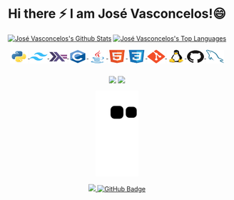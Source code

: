 <h1 align="center">Hi there ⚡ I am José Vasconcelos!😄</h1>
<div align="center">
   <a href="https://github.com/josevasconcelos2002/github-readme-stats"><img height="165em" alt="José Vasconcelos's Github Stats" src="https://github-readme-stats.vercel.app/api?username=josevasconcelos2002&show_icons=true&count_private=true&theme=react&hide_border=true&bg_color=0D1117" /></a>
  <a href="https://github.com/josevasconcelos2002/github-readme-stats"><img height="165em" alt="José Vasconcelos's Top Languages" src="https://github-readme-stats.vercel.app/api/top-langs/?username=josevasconcelos2002&langs_count=8&count_private=true&layout=compact&theme=react&hide_border=true&bg_color=0D1117"/>
</div>
<div align="center" style="display: inline_block"><br>
  <img align="center" alt="Jose-Python" height="30" width="40" src="https://raw.githubusercontent.com/devicons/devicon/master/icons/python/python-original.svg">
  <img align="center" alt="Jose-Tailwind-CSS" height="30" width="40" src="https://raw.githubusercontent.com/devicons/devicon/master/icons/tailwindcss/tailwindcss-original.svg">
  <img align="center" alt="Jose-Haskell" height="30" width="40" src="https://raw.githubusercontent.com/devicons/devicon/master/icons/haskell/haskell-original.svg">
  <img align="center" alt="Jose-C" height="30" width="40" src="https://raw.githubusercontent.com/devicons/devicon/master/icons/c/c-original.svg">
  <img align="center" alt="Jose-Java" height="30" width="40" src="https://raw.githubusercontent.com/devicons/devicon/master/icons/java/java-original.svg">
  <img align="center" alt="Jose-HTML" height="30" width="40" src="https://raw.githubusercontent.com/devicons/devicon/master/icons/html5/html5-original.svg">
  <img align="center" alt="Jose-CSS" height="30" width="40" src="https://raw.githubusercontent.com/devicons/devicon/master/icons/css3/css3-original.svg">
   <img align="center" alt="Jose-Git" height="30" width="40" src="https://raw.githubusercontent.com/devicons/devicon/master/icons/git/git-original.svg">
   <img align="center" alt="Jose-Linux" height="30" width="40" src="https://raw.githubusercontent.com/devicons/devicon/master/icons/linux/linux-original.svg">
   <img align="center" alt="Jose-Github" height="30" width="40" src="https://raw.githubusercontent.com/devicons/devicon/master/icons/github/github-original.svg">
   <img align="center" alt="Jose-MySQL" height="30" width="40" src="https://raw.githubusercontent.com/devicons/devicon/master/icons/mysql/mysql-original.svg">
</div>
  
  ##
 
<div align="center"> 
  <a href = "mailto:zevasconcelos6@gmail.com"><img src="https://img.shields.io/badge/-Gmail-%23333?style=for-the-badge&logo=gmail&logoColor=red" target="_blank"></a>
  <a href="https://www.linkedin.com/in/jose-vasconcelos-dev/" target="_blank"><img src="https://img.shields.io/badge/-LinkedIn-%230077B5?style=for-the-badge&logo=linkedin&logoColor=white" target="_blank"></a> 
  
  ![Snake animation](https://github.com/josevasconcelos2002/josevasconcelos2002/blob/output/github-contribution-grid-snake.svg)
 
</div>

<div align="center">
	<a href="https://github.com/Meghna-DAS/github-profile-views-counter">
		<img src="https://komarev.com/ghpvc/?username=josevasconcelos2002">
	</a>
	<a href="https://github.com/josevasconcelos2002?tab=followers"><img src="https://img.shields.io/github/followers/josevasconcelos2002?label=Followers&style=social" 			alt="GitHub Badge"></a>
</div> 
